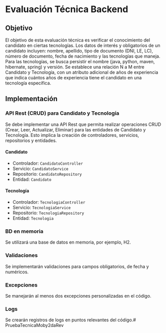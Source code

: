 # Evaluación Técnica Backend

## Objetivo

El objetivo de esta evaluación técnica es verificar el conocimiento del candidato en ciertas tecnologías. Los datos de interés y obligatorios de un candidato incluyen: nombre, apellido, tipo de documento (DNI, LE, LC), número de documento, fecha de nacimiento y las tecnologías que maneja. Para las tecnologías, se busca persistir el nombre (java, python, maven, hibernate, spring) y versión. Se establece una relación N a M entre Candidato y Tecnología, con un atributo adicional de años de experiencia que indica cuántos años de experiencia tiene el candidato en una tecnología específica.

## Implementación

### API Rest (CRUD) para Candidato y Tecnología

Se debe implementar una API Rest que permita realizar operaciones CRUD (Crear, Leer, Actualizar, Eliminar) para las entidades de Candidato y Tecnología. Esto implica la creación de controladores, servicios, repositorios y entidades.

#### Candidato

- Controlador: `CandidatoController`
- Servicio: `CandidatoService`
- Repositorio: `CandidatoRepository`
- Entidad: `Candidato`

#### Tecnología

- Controlador: `TecnologiaController`
- Servicio: `TecnologiaService`
- Repositorio: `TecnologiaRepository`
- Entidad: `Tecnologia`

### BD en memoria

Se utilizará una base de datos en memoria, por ejemplo, H2.

### Validaciones

Se implementarán validaciones para campos obligatorios, de fecha y numéricos.

### Excepciones

Se manejarán al menos dos excepciones personalizadas en el código.

### Logs

Se crearán registros de logs en puntos relevantes del código.#   P r u e b a T e c n i c a M o b y 2 d a R e v  
 